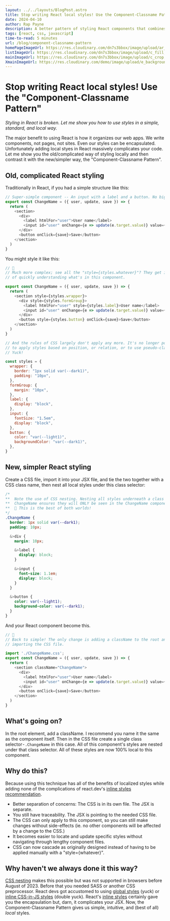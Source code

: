 ```yaml
---
layout: ../../layouts/BlogPost.astro
title: Stop writing React local styles! Use the Component-Classname Pattern
date: 2024-04-10
author: Rap Payne
description: A better pattern of styling React components that combines the strengths of traditional CSS while staying encapsulated and local.
tags: [react, css, javascript]
time-to-read: 5 minutes
url: /blog/component-classname-pattern
homePageImageUrl: https://res.cloudinary.com/dn7s3bbox/image/upload/ar_16:9,w_300/q_auto/c_crop/v1731718067/0_twitF9NUIVM80RPu_ovdea1.webp
listImageUrl: https://res.cloudinary.com/dn7s3bbox/image/upload/c_fill,ar_1:1,w_200/q_auto/v1731718067/0_twitF9NUIVM80RPu_ovdea1.webp
mainImageUrl: https://res.cloudinary.com/dn7s3bbox/image/upload/c_crop,w_1000/q_auto/v1731718067/0_twitF9NUIVM80RPu_ovdea1.webp
XmainImageUrl: https://res.cloudinary.com/demo/image/upload/e_background_removal/e_trim/b_lightgray,c_lpad,w_1.1/r_20/docs/cupcake.png
---
```


# Stop writing React local styles! Use the "Component-Classname Pattern"

*Styling in React is broken. Let me show you how to use styles in a simple, standard, and local way.*

The major benefit to using React is how it organizes our web apps. We write components, not pages, not sites. Even our styles can be encapsulated. Unfortunately adding local styes in React massively complicates your code. Let me show you the old/complicated way of styling locally and then contrast it with the new/simpler way, the "Component-Classname Pattern".

## Old, complicated React styling
Traditionally in React, if you had a simple structure like this:
```javascript
// Super-simple component -- An input with a label and a button. No big deal.
export const ChangeName = ({ user, update, save }) => {
  return (
    <section>
      <div>
        <label htmlFor="user">User name</label>
        <input id="user" onChange={e => update(e.target.value)} value={user} />
      </div>
      <button onClick={save}>Save</button>
    </section>
  )
}
```
You might style it like this:
```javascript
// 💩
// Much more complex; see all the "style={styles.whatever}"? They get in the way
// of quickly understanding what's in this component.

export const ChangeName = ({ user, update, save }) => {
  return (
    <section style={styles.wrapper}>
      <div style={styles.formGroup}>
        <label htmlFor="user" style={styles.label}>User name</label>
        <input id="user" onChange={e => update(e.target.value)} value={user} />
      </div>
      <button style={styles.button} onClick={save}>Save</button>
    </section>
  )
}

// And the rules of CSS largely don't apply any more. It's no longer possible 
// to apply styles based on position, or relation, or to use pseudo-classes.
// Yuck!

const styles = {
  wrapper: {
    border: "1px solid var(--dark1)",
    padding: "10px",
  },
  formGroup: {
    margin: "10px",
  },
  label: {
    display: "block",
  },
  input: {
    fontSize: "1.5em",
    display: "block",
  },
  button: {
    color: "var(--light1)",
    backgroundColor: "var(--dark1)",
  },
}
```

## New, simpler React styling
Create a CSS file, import it into your JSX file, and tie the two together with a CSS class name, then nest all local styles under this class selector:
```css
/* 
**  Note the use of CSS nesting. Nesting all styles underneath a class of
**  ChangeName ensures they will ONLY be seen in the ChangeName component.
**  🙌 This is the best of both worlds!
*/
.ChangeName {
  border: 1px solid var(--dark1);
  padding: 10px;

  &>div {
    margin: 10px;

    &>label {
      display: block;
    }

    &>input {
      font-size: 1.1em;
      display: block;
    }
  }

  &>button {
    color: var(--light1);
    background-color: var(--dark1);
  }
}
```
And your React component become this.
```javascript
// 🙌
// Back to simple! The only change is adding a className to the root and
// importing the CSS file.

import './ChangeName.css';
export const ChangeName = ({ user, update, save }) => {
  return (
    <section className="ChangeName">
      <div>
        <label htmlFor="user">User name</label>
        <input id="user" onChange={e => update(e.target.value)} value={user} />
      </div>
      <button onClick={save}>Save</button>
    </section>
  )
}
```

## What's going on?
In the root element, add a className. I recommend you name it the same as the component itself. Then in the CSS file create a single class selector - `.ChangeName` in this case. All of this component's styles are nested under that class selector. All of these styles are now 100% local to this component.

## Why do this?
Because using this technique has all of the benefits of localized styles while adding none of the complications of react.dev's [inline styles recommendation](https://react.dev/reference/react-dom/components/common#applying-css-styles).

- Better separation of concerns: The CSS is in its own file. The JSX is separate.
- You still have traceability. The JSX is pointing to the needed CSS file.
- The CSS can only apply to this component, so you can still make changes without side-effects (ie. no other components will be affected by a change to the CSS.)
- It becomes easier to locate and update specific styles without navigating through lengthy component files.
- CSS can now cascade as originally designed instead of having to be applied manually with a "style={whatever}".

## Why haven't we always done it this way?
[CSS nesting](https://drafts.csswg.org/css-nesting/) makes this possible but was not supported in browsers before August of 2023. Before that you needed SASS or another CSS preprocessor. React devs got accustomed to using [global styles](https://react.dev/learn#adding-styles) (yuck) or [inline CSS-in-JS styles](https://react.dev/reference/react-dom/components/common#applying-css-styles) (double yuck). React's [inline styles](https://react.dev/reference/react-dom/components/common#applying-css-styles) certainly gave you the encapsulation but, darn, it complicates your JSX.
Now, the Component-Classname Pattern gives us simple, intuitive, and (best of all) *local* styles.
